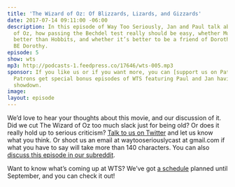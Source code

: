```yaml
---
title: 'The Wizard of Oz: Of Blizzards, Lizards, and Gizzards'
date: 2017-07-14 09:11:00 -06:00
description: In this episode of Way Too Seriously, Jan and Paul talk about The Wizard
  of Oz, how passing the Bechdel test really should be easy, whether Munchkins are
  better than Hobbits, and whether it’s better to be a friend of Dorothy than to actually
  BE Dorothy.
episode: 5
show: wts
mp3: http://podcasts-1.feedpress.co/17646/wts-005.mp3
sponsor: If you like us or if you want more, you can [support us on Patreon](https://www.patreon.com/clockworkscast)!
  Patrons get special bonus episodes of WTS featuring Paul and Jan having a trivia
  showdown.
image: 
layout: episode
---
```


We’d love to hear your thoughts about this movie, and our discussion of it. Did we cut The Wizard of Oz too much slack just for being old? Or does it really hold up to serious criticism?  [Talk to us on Twitter](http://www.twitter.com/wtscast) and let us know what you think. Or shoot us an email at waytooseriouslycast at gmail.com if what you have to say will take more than 140 characters. You can also [discuss this episode in our subreddit](#).

Want to know what’s coming up at WTS? We’ve got [a schedule](https://docs.google.com/document/d/1f6fvTgbzQOCUD_potL6mWClmSC3D2cOBgKz36OwSC68/edit?usp=sharing) planned until September, and you can check it out!
